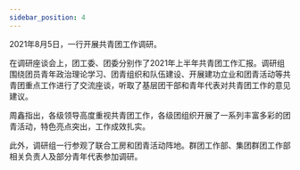 ```yaml
---
sidebar_position: 4
---
```


2021年8月5日，一行开展共青团工作调研。


在调研座谈会上，团工委、团委分别作了2021年上半年共青团工作汇报。调研组围绕团员青年政治理论学习、团青组织和队伍建设、开展建功立业和团青活动等共青团重点工作进行了交流座谈，听取了基层团干部和青年代表对共青团工作的意见建议。

周鑫指出，各级领导高度重视共青团工作，各级团组织开展了一系列丰富多彩的团青活动，特色亮点突出，工作成效扎实。


此外，调研组一行参观了联合工房和团青活动阵地。群团工作部、集团群团工作部相关负责人及部分青年代表参加调研。

